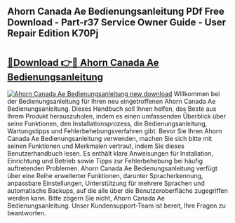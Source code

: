## Ahorn Canada Ae Bedienungsanleitung PDf Free Download - Part-r37 Service Owner Guide - User Repair Edition K70Pj

# <h2><a href="http://df1fbqy.blite.top/?on=Ahorn+Canada+Ae+Bedienungsanleitung">🔗Download 👉🔴 Ahorn Canada Ae Bedienungsanleitung</a></h2>

[![Ahorn Canada Ae Bedienungsanleitung new download](https://i.imgur.com/lujVjoI.png)](http://df1fbqy.blite.top/?on=Ahorn+Canada+Ae+Bedienungsanleitung)
Willkommen bei der Bedienungsanleitung für Ihren neu eingetroffenen Ahorn Canada Ae Bedienungsanleitung. Dieses Handbuch soll Ihnen helfen, das Beste aus Ihrem Produkt herauszuholen, indem es einen umfassenden Überblick über seine Funktionen, den Installationsprozess, die Bedienungsanleitung, Wartungstipps und Fehlerbehebungsverfahren gibt. Bevor Sie Ihren Ahorn Canada Ae Bedienungsanleitung verwenden, machen Sie sich bitte mit seinen Funktionen und Merkmalen vertraut, indem Sie dieses Benutzerhandbuch lesen. Es enthält klare Anweisungen für Installation, Einrichtung und Betrieb sowie Tipps zur Fehlerbehebung bei häufig auftretenden Problemen. Ahorn Canada Ae Bedienungsanleitung verfügt über eine Reihe erweiterter Funktionen, darunter Spracherkennung, anpassbare Einstellungen, Unterstützung für mehrere Sprachen und automatische Backups, auf die alle über die Benutzeroberfläche zugegriffen werden kann. Bitte zögern Sie nicht, Ahorn Canada Ae Bedienungsanleitung. Unser Kundensupport-Team ist bereit, Ihre Fragen zu beantworten.
